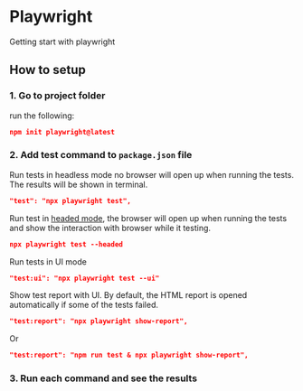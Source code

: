 # Playwright
Getting start with playwright

## How to setup

### 1. Go to project folder

run the following:
```json
npm init playwright@latest
```

### 2. Add test command to `package.json` file

Run tests in headless mode no browser will open up when running the tests. The results will be shown in terminal.
```json
"test": "npx playwright test",
```
Run test in [headed mode](https://playwright.dev/docs/running-tests#run-tests-in-headed-mode), the browser will open up when running the tests and show the interaction with browser while it testing.

```json
npx playwright test --headed

```

Run tests in UI mode
```json
"test:ui": "npx playwright test --ui"
```

Show test report with UI. By default, the HTML report is opened automatically if some of the tests failed.
```json
"test:report": "npx playwright show-report",
```
Or
```json
"test:report": "npm run test & npx playwright show-report",
```

### 3. Run each command and see the results
